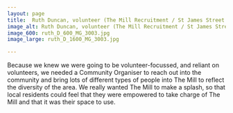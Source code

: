 ```yaml
---
layout: page
title:  Ruth Duncan, volunteer (The Mill Recruitment / St James Street Library Campaign)
image_alt: Ruth Duncan, volunteer (The Mill Recruitment / St James Street Library Campaign)
image_600: ruth_D_600_MG_3003.jpg
image_large: ruth_D_1600_MG_3003.jpg

---
```

Because we knew we were going to be volunteer-focussed, and reliant on volunteers, we needed a Community Organiser to reach out into the community and bring lots of different types of people into The Mill to reflect the diversity of the area. We really wanted The Mill to make a splash, so that local residents could feel that they were empowered to take charge of The Mill and that it was their space to use.
